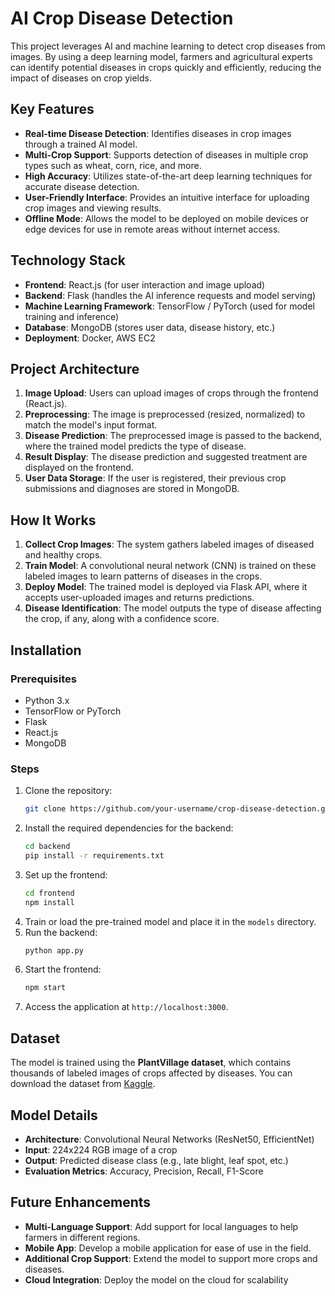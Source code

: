 

# AI Crop Disease Detection

This project leverages AI and machine learning to detect crop diseases from images. By using a deep learning model, farmers and agricultural experts can identify potential diseases in crops quickly and efficiently, reducing the impact of diseases on crop yields.

## Key Features
- **Real-time Disease Detection**: Identifies diseases in crop images through a trained AI model.
- **Multi-Crop Support**: Supports detection of diseases in multiple crop types such as wheat, corn, rice, and more.
- **High Accuracy**: Utilizes state-of-the-art deep learning techniques for accurate disease detection.
- **User-Friendly Interface**: Provides an intuitive interface for uploading crop images and viewing results.
- **Offline Mode**: Allows the model to be deployed on mobile devices or edge devices for use in remote areas without internet access.

## Technology Stack
- **Frontend**: React.js (for user interaction and image upload)
- **Backend**: Flask (handles the AI inference requests and model serving)
- **Machine Learning Framework**: TensorFlow / PyTorch (used for model training and inference)
- **Database**: MongoDB (stores user data, disease history, etc.)
- **Deployment**: Docker, AWS EC2

## Project Architecture
1. **Image Upload**: Users can upload images of crops through the frontend (React.js).
2. **Preprocessing**: The image is preprocessed (resized, normalized) to match the model's input format.
3. **Disease Prediction**: The preprocessed image is passed to the backend, where the trained model predicts the type of disease.
4. **Result Display**: The disease prediction and suggested treatment are displayed on the frontend.
5. **User Data Storage**: If the user is registered, their previous crop submissions and diagnoses are stored in MongoDB.

## How It Works
1. **Collect Crop Images**: The system gathers labeled images of diseased and healthy crops.
2. **Train Model**: A convolutional neural network (CNN) is trained on these labeled images to learn patterns of diseases in the crops.
3. **Deploy Model**: The trained model is deployed via Flask API, where it accepts user-uploaded images and returns predictions.
4. **Disease Identification**: The model outputs the type of disease affecting the crop, if any, along with a confidence score.

## Installation

### Prerequisites
- Python 3.x
- TensorFlow or PyTorch
- Flask
- React.js
- MongoDB

### Steps
1. Clone the repository:
   ```bash
   git clone https://github.com/your-username/crop-disease-detection.git
   ```
2. Install the required dependencies for the backend:
   ```bash
   cd backend
   pip install -r requirements.txt
   ```
3. Set up the frontend:
   ```bash
   cd frontend
   npm install
   ```
4. Train or load the pre-trained model and place it in the `models` directory.
5. Run the backend:
   ```bash
   python app.py
   ```
6. Start the frontend:
   ```bash
   npm start
   ```
7. Access the application at `http://localhost:3000`.

## Dataset
The model is trained using the **PlantVillage dataset**, which contains thousands of labeled images of crops affected by diseases. You can download the dataset from [Kaggle](https://www.kaggle.com/emmarex/plantdisease).

## Model Details
- **Architecture**: Convolutional Neural Networks (ResNet50, EfficientNet)
- **Input**: 224x224 RGB image of a crop
- **Output**: Predicted disease class (e.g., late blight, leaf spot, etc.)
- **Evaluation Metrics**: Accuracy, Precision, Recall, F1-Score

## Future Enhancements
- **Multi-Language Support**: Add support for local languages to help farmers in different regions.
- **Mobile App**: Develop a mobile application for ease of use in the field.
- **Additional Crop Support**: Extend the model to support more crops and diseases.
- **Cloud Integration**: Deploy the model on the cloud for scalability 
